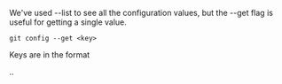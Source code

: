 We've used --list to see all the configuration values, but the --get flag is useful for getting a single value.
```
git config --get <key>
```
Keys are in the format <section>.<keyname>.

